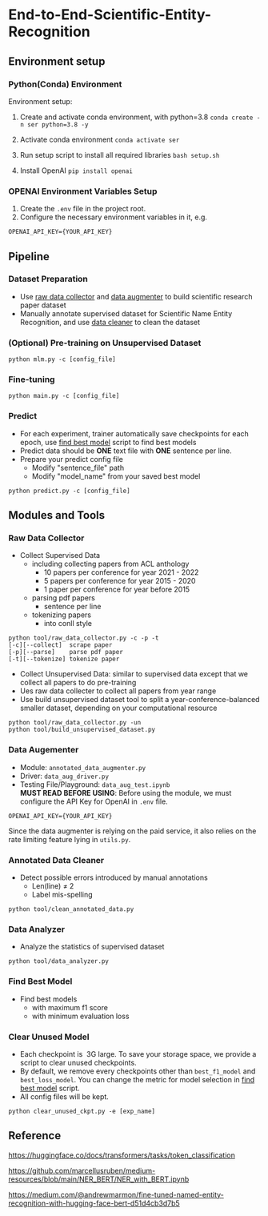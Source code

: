 # End-to-End-Scientific-Entity-Recognition

## Environment setup
### Python(Conda) Environment
Environment setup:
1. Create and activate conda environment, with python=3.8
   `conda create -n ser python=3.8 -y`
   
2. Activate conda environment
   `conda activate ser`
   
3. Run setup script to install all required libraries
   `bash setup.sh`

4. Install OpenAI
   `pip install openai`

### OPENAI Environment Variables Setup
1. Create the `.env` file in the project root.   
2. Configure the necessary environment variables in it, e.g.
```
OPENAI_API_KEY={YOUR_API_KEY}
```   
## Pipeline
### Dataset Preparation
- Use [raw data collector](https://github.com/sherryzyh/End-to-End-Scientific-Entity-Recognition/edit/main/README.md#raw-data-collector) and [data augmenter](https://github.com/sherryzyh/End-to-End-Scientific-Entity-Recognition/edit/main/README.md#data-augementer) to build scientific research paper dataset
- Manually annotate supervised dataset for Scientific Name Entity Recognition, and use [data cleaner](https://github.com/sherryzyh/End-to-End-Scientific-Entity-Recognition/edit/main/README.md#annotated-data-cleaner) to clean the dataset

### (Optional) Pre-training on Unsupervised Dataset
```
python mlm.py -c [config_file]
```

### Fine-tuning
```
python main.py -c [config_file]
```

### Predict
- For each experiment, trainer automatically save checkpoints for each epoch, use [find best model](https://github.com/sherryzyh/End-to-End-Scientific-Entity-Recognition/edit/main/README.md#find-best-model) script to find best models
- Predict data should be **ONE** text file with **ONE** sentence per line.
- Prepare your predict config file
   - Modify "sentence_file" path
   - Modify "model_name" from your saved best model
```
python predict.py -c [config_file]
```

## Modules and Tools
### Raw Data Collector
- Collect Supervised Data
   - including collecting papers from ACL anthology
      - 10 papers per conference for year 2021 - 2022
      - 5 papers per conference for year 2015 - 2020
      - 1 paper per conference for year before 2015
   - parsing pdf papers
      - sentence per line
   - tokenizing papers
      - into conll style
```
python tool/raw_data_collector.py -c -p -t
[-c][--collect]  scrape paper
[-p][--parse]    parse pdf paper
[-t][--tokenize] tokenize paper
```
- Collect Unsupervised Data: similar to supervised data except that we collect all papers to do pre-training
- Ues raw data collecter to collect all papers from year range
- Use build unsupervised dataset tool to split a year-conference-balanced smaller dataset, depending on your computational resource
```
python tool/raw_data_collector.py -un
python tool/build_unsupervised_dataset.py
```

### Data Augementer
- Module: `annotated_data_augmenter.py`     
- Driver: `data_aug_driver.py`     
- Testing File/Playground: `data_aug_test.ipynb`      
**MUST READ BEFORE USING**: Before using the module, we must configure the API Key for OpenAI in `.env` file.     
```
OPENAI_API_KEY={YOUR_API_KEY}
```
Since the data augmenter is relying on the paid service, it also relies on the rate limiting feature lying in `utils.py`.  

### Annotated Data Cleaner
- Detect possible errors introduced by manual annotations
   - Len(line) $\neq$ 2
   - Label mis-spelling
```
python tool/clean_annotated_data.py
```
### Data Analyzer
- Analyze the statistics of supervised dataset
```
python tool/data_analyzer.py
```
### Find Best Model
- Find best models
   - with maximum f1 score
   - with minimum evaluation loss

### Clear Unused Model
- Each checkpoint is $~3$G large. To save your storage space, we provide a script to clear unused checkpoints.
- By default, we remove every checkpoints other than `best_f1_model` and `best_loss_model`. You can change the metric for model selection in [find best model](https://github.com/sherryzyh/End-to-End-Scientific-Entity-Recognition/edit/main/README.md#find-best-model) script.
- All config files will be kept.
```
python clear_unused_ckpt.py -e [exp_name]
```
## Reference

https://huggingface.co/docs/transformers/tasks/token_classification

https://github.com/marcellusruben/medium-resources/blob/main/NER_BERT/NER_with_BERT.ipynb

https://medium.com/@andrewmarmon/fine-tuned-named-entity-recognition-with-hugging-face-bert-d51d4cb3d7b5
